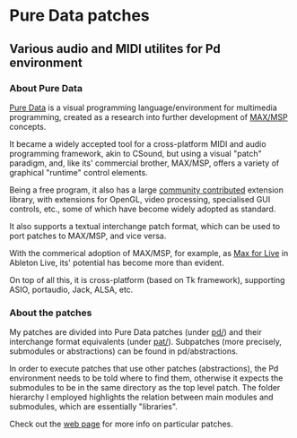 # Pure Data patches

## Various audio and MIDI utilites for Pd environment

### About Pure Data

[Pure Data](http://msp.ucsd.edu) is a visual programming language/environment
for multimedia programming, created as a research into
further development of [MAX/MSP](https://cycling74.com/) concepts.

It became a widely accepted tool for a cross-platform
MIDI and audio programming framework, akin to CSound,
but using a visual "patch" paradigm, and, like its'
commercial brother, MAX/MSP, offers a variety of graphical
"runtime" control elements.

Being a free program, it also has a large [community contributed](https://puredata.info/) extension library, with extensions for OpenGL, video processing,
specialised GUI controls, etc., some of which have become
widely adopted as standard.

It also supports a textual interchange patch format, which
can be used to port patches to MAX/MSP, and vice versa.

With the commerical adoption of MAX/MSP, for example, as
[Max for Live](https://www.ableton.com/en/live/max-for-live/) in
Ableton Live, its' potential has become more than evident.

On top of all this, it is cross-platform (based on Tk framework),
supporting ASIO, portaudio, Jack, ALSA, etc.

### About the patches

My patches are divided into Pure Data patches (under [pd/](./pd/)) and their
interchange format equivalents (under [pat/](./pat)).
Subpatches (more precisely, submodules or abstractions) can be found
in pd/abstractions.

In order to execute patches that use other patches (abstractions),
the Pd environment needs to be told where to find them, otherwise
it expects the submodules to be in the same directory as the
top level patch. The folder hierarchy I employed highlights the
relation between main modules and submodules, which are essentially
"libraries".

Check out the [web page](https://chainjazz.github.io/puredatapatches)
for more info on particular patches.



